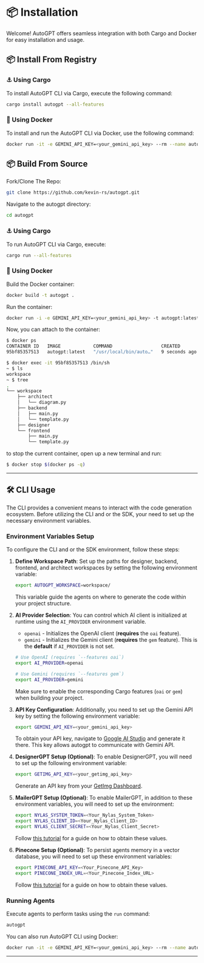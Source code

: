 # 📦 Installation

Welcome! AutoGPT offers seamless integration with both Cargo and Docker for easy installation and usage.

## 📦 Install From Registry

### ⚓ Using Cargo

To install AutoGPT CLI via Cargo, execute the following command:

```sh
cargo install autogpt --all-features
```

### 🐳 Using Docker

To install and run the AutoGPT CLI via Docker, use the following command:

```sh
docker run -it -e GEMINI_API_KEY=<your_gemini_api_key> --rm --name autogpt kevinrsdev/autogpt:0.0.1
```

## 📦 Build From Source

Fork/Clone The Repo:

```sh
git clone https://github.com/kevin-rs/autogpt.git
```

Navigate to the autogpt directory:

```sh
cd autogpt
```

### ⚓ Using Cargo

To run AutoGPT CLI via Cargo, execute:

```sh
cargo run --all-features
```

### 🐳 Using Docker

Build the Docker container:

```sh
docker build -t autogpt .
```

Run the container:

```sh
docker run -i -e GEMINI_API_KEY=<your_gemini_api_key> -t autogpt:latest
```

Now, you can attach to the container:

```sh
$ docker ps
CONTAINER ID   IMAGE            COMMAND                  CREATED         STATUS         PORTS     NAMES
95bf85357513   autogpt:latest   "/usr/local/bin/auto…"   9 seconds ago   Up 8 seconds             autogpt

$ docker exec -it 95bf85357513 /bin/sh
~ $ ls
workspace
~ $ tree
.
└── workspace
    ├── architect
    │   └── diagram.py
    ├── backend
    │   ├── main.py
    │   └── template.py
    ├── designer
    └── frontend
        ├── main.py
        └── template.py
```

to stop the current container, open up a new terminal and run:

```sh
$ docker stop $(docker ps -q)
```

---

## 🛠️ CLI Usage

The CLI provides a convenient means to interact with the code generation ecosystem. Before utilizing the CLI and or the SDK, your need to set up the necessary environment variables.

### Environment Variables Setup

To configure the CLI and or the SDK environment, follow these steps:

1. **Define Workspace Path**: Set up the paths for designer, backend, frontend, and architect workspaces by setting the following environment variable:

   ```sh
   export AUTOGPT_WORKSPACE=workspace/
   ```

   This variable guide the agents on where to generate the code within your project structure.

1. **AI Provider Selection**: You can control which AI client is initialized at runtime using the `AI_PROVIDER` environment variable.

   - `openai` - Initializes the OpenAI client (**requires** the `oai` feature).
   - `gemini` - Initializes the Gemini client (**requires** the `gem` feature). This is the **default** if `AI_PROVIDER` is not set.

   ```sh
   # Use OpenAI (requires `--features oai`)
   export AI_PROVIDER=openai

   # Use Gemini (requires `--features gem`)
   export AI_PROVIDER=gemini
   ```

   Make sure to enable the corresponding Cargo features (`oai` or `gem`) when building your project.

1. **API Key Configuration**: Additionally, you need to set up the Gemini API key by setting the following environment variable:

   ```sh
   export GEMINI_API_KEY=<your_gemini_api_key>
   ```

   To obtain your API key, navigate to [Google AI Studio](https://aistudio.google.com/app/apikey) and generate it there. This key allows autogpt to communicate with Gemini API.

1. **DesignerGPT Setup (Optional)**: To enable DesignerGPT, you will need to set up the following environment variable:

   ```sh
   export GETIMG_API_KEY=<your_getimg_api_key>
   ```

   Generate an API key from your [GetImg Dashboard](https://dashboard.getimg.ai/api-keys).

1. **MailerGPT Setup (Optional)**: To enable MailerGPT, in addition to these environment variables, you will need to set up the environment:

   ```sh
   export NYLAS_SYSTEM_TOKEN=<Your_Nylas_System_Token>
   export NYLAS_CLIENT_ID=<Your_Nylas_Client_ID>
   export NYLAS_CLIENT_SECRET=<Your_Nylas_Client_Secret>
   ```

   Follow [this tutorial](NYLAS.md) for a guide on how to obtain these values.

1. **Pinecone Setup (Optional)**: To persist agents memory in a vector database, you will need to set up these environment variables:

   ```sh
   export PINECONE_API_KEY=<Your_Pinecone_API_Key>
   export PINECONE_INDEX_URL=<Your_Pinecone_Index_URL>
   ```

   Follow [this tutorial](PINECONE.md) for a guide on how to obtain these values.

### Running Agents

Execute agents to perform tasks using the `run` command:

```sh
autogpt
```

You can also run AutoGPT CLI using Docker:

```sh
docker run -it -e GEMINI_API_KEY=<your_gemini_api_key> --rm --name autogpt kevinrsdev/autogpt:0.0.1
```

---
